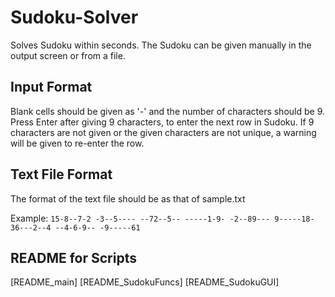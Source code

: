 # Sudoku-Solver

Solves Sudoku within seconds. The Sudoku can be given manually in the output screen or from a file.

## Input Format

Blank cells should be given as '-' and the number of characters should be 9. Press Enter after giving 9 characters, to enter the next row in Sudoku. If 9 characters are not given or the given characters are not unique, a warning will be given to re-enter the row.  

## Text File Format

The format of the text file should be as that of sample.txt

Example:
        `15-8--7-2
        -3--5----
        --72--5--
        -----1-9-
        -2--89---
        9-----18-
        36---2--4
        --4-6-9--
        -9-----61`

## README for Scripts

[README_main]
[README_SudokuFuncs]
[README_SudokuGUI]

